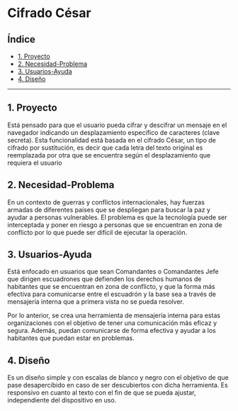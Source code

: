 # Cifrado César



## Índice

* [1. Proyecto](#1-proyecto)
* [2. Necesidad-Problema](#2-necesidad-problema)
* [3. Usuarios-Ayuda](#3-usuarios-ayuda)
* [4. Diseño](#4-diseño)


***

## 1. Proyecto

Está pensado para que el usuario pueda cifrar y descifrar un mensaje en el navegador indicando un desplazamiento específico de caracteres (clave secreta). Esta funcionalidad está basada en el cifrado César, un tipo de cifrado por sustitución, es decir que cada letra del texto original es reemplazada por otra que se encuentra según el desplazamiento que requiera el usuario

## 2. Necesidad-Problema

En un contexto de guerras y conflictos internacionales, hay fuerzas armadas de diferentes países que se despliegan para buscar la paz y ayudar a personas vulnerables. El problema es que la tecnología puede ser interceptada y poner en riesgo a personas que se encuentran en zona de conflicto por lo que puede ser difícil de ejecutar la operación.


## 3. Usuarios-Ayuda

Está enfocado en usuarios que sean Comandantes o Comandantes Jefe que dirigen escuadrones que defienden los derechos humanos de habitantes que se encuentran en zona de conflicto, y  que la forma más efectiva para comunicarse entre el escuadrón y la base sea a través de mensajería interna que a primera vista no se pueda resolver.

Por lo anterior, se crea una herramienta de mensajería interna para estas organizaciones con el objetivo de tener una comunicación más eficaz y segura. Además, puedan comunicarse de forma efectiva y ayudar a los habitantes que puedan estar en problemas.  

## 4. Diseño

Es un diseño simple y con escalas de blanco y negro con el objetivo de que pase desapercibido en caso de ser descubiertos con dicha herramienta. Es responsivo en cuanto al texto con el fin de que se pueda ajustar, independiente del dispositivo en uso. 